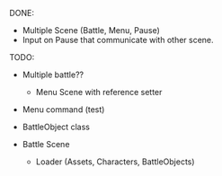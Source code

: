 
DONE:
- Multiple Scene (Battle, Menu, Pause)
- Input on Pause that communicate with other scene.

TODO:
- Multiple battle??
    - Menu Scene with reference setter

- Menu command (test)
- BattleObject class
- Battle Scene
    - Loader (Assets, Characters, BattleObjects)
